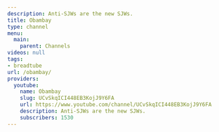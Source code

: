 ```yaml
---
description: Anti-SJWs are the new SJWs.
title: Obambay
type: channel
menu:
  main:
    parent: Channels
videos: null
tags:
- breadtube
url: /obambay/
providers:
  youtube:
    name: Obambay
    slug: UCvSkqICI448EB3KojJ9Y6FA
    url: https://www.youtube.com/channel/UCvSkqICI448EB3KojJ9Y6FA
    description: Anti-SJWs are the new SJWs.
    subscribers: 1530
---
```

